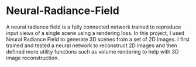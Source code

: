 # Neural-Radiance-Field

A neural radiance field is a fully connected network trained to reproduce input views of a single scene using a rendering loss. In this project, I used Neural Radiance Field to generate 3D scenes from a set of 2D images. I first trained and tested a neural network to reconstruct 2D images and then defined more utility functions such as volume rendering to help with 3D image reconstruction.
